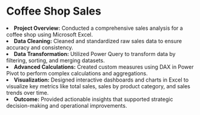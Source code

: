 <h1>Coffee Shop Sales</h1>
<li><b>Project Overview:</b> Conducted a comprehensive sales analysis for a coffee shop using Microsoft Excel.
<li><b>Data Cleaning:</b> Cleaned and standardized raw sales data to ensure accuracy and consistency.</li>
<li><b>Data Transformation:</b> Utilized Power Query to transform data by filtering, sorting, and merging datasets.</li>
<li><b>Advanced Calculations:</b> Created custom measures using DAX in Power Pivot to perform complex calculations and aggregations.</li>
<li><b>Visualization:</b> Designed interactive dashboards and charts in Excel to visualize key metrics like total sales, sales by product category, and sales trends over time.</li>
<li><b>Outcome:</b> Provided actionable insights that supported strategic decision-making and operational improvements.</li>
